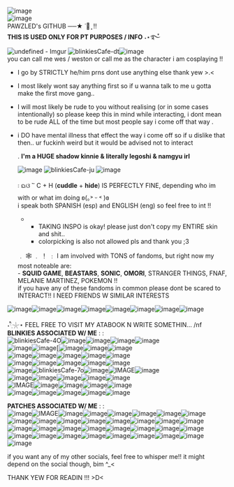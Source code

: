 ![image](https://github.com/user-attachments/assets/83d74aec-c0ea-4c0f-ad8f-780a87b79993)     
![image](https://github.com/user-attachments/assets/f75b2cbd-3dc1-4309-8f4d-80f02f5492e6)    
PAWZLED's GITHUB ──★ ˙🧷 ̟ !!  
**THIS IS USED ONLY FOR PT PURPOSES / INFO**  ˖⋆࿐໋    
![undefined - Imgur](https://github.com/user-attachments/assets/6e01c5a1-a80e-4fdb-bff6-0b29bcac8c2e)    ![blinkiesCafe-dt](https://github.com/user-attachments/assets/423df3ec-39c6-4d20-91dc-55034a7fc5ff)![image](https://i.imgur.com/SqpoYud.gif)     
   you can call me wes / weston or call me as the character i am cosplaying !!     
  - I go by STRICTLY he/him prns dont use anything else thank yew >.<      
-   I most likely wont say anything first so if u wanna talk to me u gotta make the first move gang..  
-  I  will most likely be rude to you without realising (or in some cases intentionally) so please keep this in mind while interacting, i dont mean to be rude ALL of the time
  but most people say i come off that way .
- i DO have mental illness that effect the way i come off so if u dislike that then..
  ur fuckinh weird but it would be advised not to interact
   
   . **I'm a HUGE shadow kinnie & literally legoshi & namgyu irl**    
   
   ![image](https://i.imgur.com/jipi0AF.gif) ![blinkiesCafe-ju](https://github.com/user-attachments/assets/6fe49119-472c-4b97-80a9-19c7bcafad36) ![image](https://i.imgur.com/ey9exLR.gif)

   ᭝ ᨳଓ ՟ C + H (**cuddle** + **hide**) IS PERFECTLY FINE, depending who im with or what im doing ʚ(｡˃ ᵕ ˂ )ɞ   
   i speak both SPANISH (esp) and ENGLISH (eng) so feel free to int !! 
   - - TAKING INSPO is okay! please just don't copy my ENTIRE skin and shit..
     - colorpicking is also not allowed pls and thank you ;3
     
  ﹒ 🕸️ ﹒ ！ ﹕ I am involved with TONS of fandoms, but right now my most noteable are:   
      - **SQUID GAME**, **BEASTARS**, **SONIC**, **OMORI**, STRANGER THINGS, FNAF, MELANIE MARTINEZ, POKEMON !!               
      if you have any of these fandoms in common please dont be scared to INTERACT!! I NEED FRIENDS W SIMILAR INTERESTS      
      
![image](https://images-wixmp-ed30a86b8c4ca887773594c2.wixmp.com/f/d8b2e940-803c-49fe-85a1-cda24fdc1e88/dayv7it-02c16228-3cb1-4f6c-bb7d-1c0ee6c64f47.gif?token=eyJ0eXAiOiJKV1QiLCJhbGciOiJIUzI1NiJ9.eyJzdWIiOiJ1cm46YXBwOjdlMGQxODg5ODIyNjQzNzNhNWYwZDQxNWVhMGQyNmUwIiwiaXNzIjoidXJuOmFwcDo3ZTBkMTg4OTgyMjY0MzczYTVmMGQ0MTVlYTBkMjZlMCIsIm9iaiI6W1t7InBhdGgiOiJcL2ZcL2Q4YjJlOTQwLTgwM2MtNDlmZS04NWExLWNkYTI0ZmRjMWU4OFwvZGF5djdpdC0wMmMxNjIyOC0zY2IxLTRmNmMtYmI3ZC0xYzBlZTZjNjRmNDcuZ2lmIn1dXSwiYXVkIjpbInVybjpzZXJ2aWNlOmZpbGUuZG93bmxvYWQiXX0.tHHhlg71-DzUddvN8I95AJmeoECRg94yqOJPST3Cgn0)![image](https://images-wixmp-ed30a86b8c4ca887773594c2.wixmp.com/f/d8b2e940-803c-49fe-85a1-cda24fdc1e88/dayv7it-02c16228-3cb1-4f6c-bb7d-1c0ee6c64f47.gif?token=eyJ0eXAiOiJKV1QiLCJhbGciOiJIUzI1NiJ9.eyJzdWIiOiJ1cm46YXBwOjdlMGQxODg5ODIyNjQzNzNhNWYwZDQxNWVhMGQyNmUwIiwiaXNzIjoidXJuOmFwcDo3ZTBkMTg4OTgyMjY0MzczYTVmMGQ0MTVlYTBkMjZlMCIsIm9iaiI6W1t7InBhdGgiOiJcL2ZcL2Q4YjJlOTQwLTgwM2MtNDlmZS04NWExLWNkYTI0ZmRjMWU4OFwvZGF5djdpdC0wMmMxNjIyOC0zY2IxLTRmNmMtYmI3ZC0xYzBlZTZjNjRmNDcuZ2lmIn1dXSwiYXVkIjpbInVybjpzZXJ2aWNlOmZpbGUuZG93bmxvYWQiXX0.tHHhlg71-DzUddvN8I95AJmeoECRg94yqOJPST3Cgn0)![image](https://images-wixmp-ed30a86b8c4ca887773594c2.wixmp.com/f/d8b2e940-803c-49fe-85a1-cda24fdc1e88/dayv7it-02c16228-3cb1-4f6c-bb7d-1c0ee6c64f47.gif?token=eyJ0eXAiOiJKV1QiLCJhbGciOiJIUzI1NiJ9.eyJzdWIiOiJ1cm46YXBwOjdlMGQxODg5ODIyNjQzNzNhNWYwZDQxNWVhMGQyNmUwIiwiaXNzIjoidXJuOmFwcDo3ZTBkMTg4OTgyMjY0MzczYTVmMGQ0MTVlYTBkMjZlMCIsIm9iaiI6W1t7InBhdGgiOiJcL2ZcL2Q4YjJlOTQwLTgwM2MtNDlmZS04NWExLWNkYTI0ZmRjMWU4OFwvZGF5djdpdC0wMmMxNjIyOC0zY2IxLTRmNmMtYmI3ZC0xYzBlZTZjNjRmNDcuZ2lmIn1dXSwiYXVkIjpbInVybjpzZXJ2aWNlOmZpbGUuZG93bmxvYWQiXX0.tHHhlg71-DzUddvN8I95AJmeoECRg94yqOJPST3Cgn0)![image](https://images-wixmp-ed30a86b8c4ca887773594c2.wixmp.com/f/d8b2e940-803c-49fe-85a1-cda24fdc1e88/dayv7it-02c16228-3cb1-4f6c-bb7d-1c0ee6c64f47.gif?token=eyJ0eXAiOiJKV1QiLCJhbGciOiJIUzI1NiJ9.eyJzdWIiOiJ1cm46YXBwOjdlMGQxODg5ODIyNjQzNzNhNWYwZDQxNWVhMGQyNmUwIiwiaXNzIjoidXJuOmFwcDo3ZTBkMTg4OTgyMjY0MzczYTVmMGQ0MTVlYTBkMjZlMCIsIm9iaiI6W1t7InBhdGgiOiJcL2ZcL2Q4YjJlOTQwLTgwM2MtNDlmZS04NWExLWNkYTI0ZmRjMWU4OFwvZGF5djdpdC0wMmMxNjIyOC0zY2IxLTRmNmMtYmI3ZC0xYzBlZTZjNjRmNDcuZ2lmIn1dXSwiYXVkIjpbInVybjpzZXJ2aWNlOmZpbGUuZG93bmxvYWQiXX0.tHHhlg71-DzUddvN8I95AJmeoECRg94yqOJPST3Cgn0)![image](https://images-wixmp-ed30a86b8c4ca887773594c2.wixmp.com/f/d8b2e940-803c-49fe-85a1-cda24fdc1e88/dayv7it-02c16228-3cb1-4f6c-bb7d-1c0ee6c64f47.gif?token=eyJ0eXAiOiJKV1QiLCJhbGciOiJIUzI1NiJ9.eyJzdWIiOiJ1cm46YXBwOjdlMGQxODg5ODIyNjQzNzNhNWYwZDQxNWVhMGQyNmUwIiwiaXNzIjoidXJuOmFwcDo3ZTBkMTg4OTgyMjY0MzczYTVmMGQ0MTVlYTBkMjZlMCIsIm9iaiI6W1t7InBhdGgiOiJcL2ZcL2Q4YjJlOTQwLTgwM2MtNDlmZS04NWExLWNkYTI0ZmRjMWU4OFwvZGF5djdpdC0wMmMxNjIyOC0zY2IxLTRmNmMtYmI3ZC0xYzBlZTZjNjRmNDcuZ2lmIn1dXSwiYXVkIjpbInVybjpzZXJ2aWNlOmZpbGUuZG93bmxvYWQiXX0.tHHhlg71-DzUddvN8I95AJmeoECRg94yqOJPST3Cgn0)![image](https://images-wixmp-ed30a86b8c4ca887773594c2.wixmp.com/f/d8b2e940-803c-49fe-85a1-cda24fdc1e88/dayv7it-02c16228-3cb1-4f6c-bb7d-1c0ee6c64f47.gif?token=eyJ0eXAiOiJKV1QiLCJhbGciOiJIUzI1NiJ9.eyJzdWIiOiJ1cm46YXBwOjdlMGQxODg5ODIyNjQzNzNhNWYwZDQxNWVhMGQyNmUwIiwiaXNzIjoidXJuOmFwcDo3ZTBkMTg4OTgyMjY0MzczYTVmMGQ0MTVlYTBkMjZlMCIsIm9iaiI6W1t7InBhdGgiOiJcL2ZcL2Q4YjJlOTQwLTgwM2MtNDlmZS04NWExLWNkYTI0ZmRjMWU4OFwvZGF5djdpdC0wMmMxNjIyOC0zY2IxLTRmNmMtYmI3ZC0xYzBlZTZjNjRmNDcuZ2lmIn1dXSwiYXVkIjpbInVybjpzZXJ2aWNlOmZpbGUuZG93bmxvYWQiXX0.tHHhlg71-DzUddvN8I95AJmeoECRg94yqOJPST3Cgn0)![image](https://images-wixmp-ed30a86b8c4ca887773594c2.wixmp.com/f/d8b2e940-803c-49fe-85a1-cda24fdc1e88/dayv7it-02c16228-3cb1-4f6c-bb7d-1c0ee6c64f47.gif?token=eyJ0eXAiOiJKV1QiLCJhbGciOiJIUzI1NiJ9.eyJzdWIiOiJ1cm46YXBwOjdlMGQxODg5ODIyNjQzNzNhNWYwZDQxNWVhMGQyNmUwIiwiaXNzIjoidXJuOmFwcDo3ZTBkMTg4OTgyMjY0MzczYTVmMGQ0MTVlYTBkMjZlMCIsIm9iaiI6W1t7InBhdGgiOiJcL2ZcL2Q4YjJlOTQwLTgwM2MtNDlmZS04NWExLWNkYTI0ZmRjMWU4OFwvZGF5djdpdC0wMmMxNjIyOC0zY2IxLTRmNmMtYmI3ZC0xYzBlZTZjNjRmNDcuZ2lmIn1dXSwiYXVkIjpbInVybjpzZXJ2aWNlOmZpbGUuZG93bmxvYWQiXX0.tHHhlg71-DzUddvN8I95AJmeoECRg94yqOJPST3Cgn0)![image](https://images-wixmp-ed30a86b8c4ca887773594c2.wixmp.com/f/d8b2e940-803c-49fe-85a1-cda24fdc1e88/dayv7it-02c16228-3cb1-4f6c-bb7d-1c0ee6c64f47.gif?token=eyJ0eXAiOiJKV1QiLCJhbGciOiJIUzI1NiJ9.eyJzdWIiOiJ1cm46YXBwOjdlMGQxODg5ODIyNjQzNzNhNWYwZDQxNWVhMGQyNmUwIiwiaXNzIjoidXJuOmFwcDo3ZTBkMTg4OTgyMjY0MzczYTVmMGQ0MTVlYTBkMjZlMCIsIm9iaiI6W1t7InBhdGgiOiJcL2ZcL2Q4YjJlOTQwLTgwM2MtNDlmZS04NWExLWNkYTI0ZmRjMWU4OFwvZGF5djdpdC0wMmMxNjIyOC0zY2IxLTRmNmMtYmI3ZC0xYzBlZTZjNjRmNDcuZ2lmIn1dXSwiYXVkIjpbInVybjpzZXJ2aWNlOmZpbGUuZG93bmxvYWQiXX0.tHHhlg71-DzUddvN8I95AJmeoECRg94yqOJPST3Cgn0)
      
˖𓍢ִִ໋𓇼⋆  FEEL FREE TO VISIT MY ATABOOK N WRITE SOMETHIN... /nf   
__**BLINKIES ASSOCIATED W/ ME**__ : :    
![blinkiesCafe-4O](https://github.com/user-attachments/assets/f413c089-19dd-42e7-9fda-c6bfc556b3e4)![image](https://images-wixmp-ed30a86b8c4ca887773594c2.wixmp.com/f/65c61b78-1886-4f6e-bf9d-c1e26cdde70a/dd9wz60-f5ae7c43-ed88-442d-9829-9a5b0ffd36fd.gif?token=eyJ0eXAiOiJKV1QiLCJhbGciOiJIUzI1NiJ9.eyJzdWIiOiJ1cm46YXBwOjdlMGQxODg5ODIyNjQzNzNhNWYwZDQxNWVhMGQyNmUwIiwiaXNzIjoidXJuOmFwcDo3ZTBkMTg4OTgyMjY0MzczYTVmMGQ0MTVlYTBkMjZlMCIsIm9iaiI6W1t7InBhdGgiOiJcL2ZcLzY1YzYxYjc4LTE4ODYtNGY2ZS1iZjlkLWMxZTI2Y2RkZTcwYVwvZGQ5d3o2MC1mNWFlN2M0My1lZDg4LTQ0MmQtOTgyOS05YTViMGZmZDM2ZmQuZ2lmIn1dXSwiYXVkIjpbInVybjpzZXJ2aWNlOmZpbGUuZG93bmxvYWQiXX0.fq_pd_k0TYB3FaLGM88naNMXYWumDEMoMYjd2tzSem4)![image](https://images-wixmp-ed30a86b8c4ca887773594c2.wixmp.com/f/7f07c132-6e55-4943-9bb7-dbef21458a42/dfypne4-e432cb14-ea07-4976-9ba1-c8743c33135f.gif?token=eyJ0eXAiOiJKV1QiLCJhbGciOiJIUzI1NiJ9.eyJzdWIiOiJ1cm46YXBwOjdlMGQxODg5ODIyNjQzNzNhNWYwZDQxNWVhMGQyNmUwIiwiaXNzIjoidXJuOmFwcDo3ZTBkMTg4OTgyMjY0MzczYTVmMGQ0MTVlYTBkMjZlMCIsIm9iaiI6W1t7InBhdGgiOiJcL2ZcLzdmMDdjMTMyLTZlNTUtNDk0My05YmI3LWRiZWYyMTQ1OGE0MlwvZGZ5cG5lNC1lNDMyY2IxNC1lYTA3LTQ5NzYtOWJhMS1jODc0M2MzMzEzNWYuZ2lmIn1dXSwiYXVkIjpbInVybjpzZXJ2aWNlOmZpbGUuZG93bmxvYWQiXX0._Al5oEifaInfRDqH_3bwniw4ObQa-1sgyh_WiiM5XVY)![image](https://images-wixmp-ed30a86b8c4ca887773594c2.wixmp.com/f/dbd06e6e-b313-4acc-80d7-2f76026c8171/dg0y43r-50347747-4ea5-4256-ac3b-ab5e3566017b.gif?token=eyJ0eXAiOiJKV1QiLCJhbGciOiJIUzI1NiJ9.eyJzdWIiOiJ1cm46YXBwOjdlMGQxODg5ODIyNjQzNzNhNWYwZDQxNWVhMGQyNmUwIiwiaXNzIjoidXJuOmFwcDo3ZTBkMTg4OTgyMjY0MzczYTVmMGQ0MTVlYTBkMjZlMCIsIm9iaiI6W1t7InBhdGgiOiJcL2ZcL2RiZDA2ZTZlLWIzMTMtNGFjYy04MGQ3LTJmNzYwMjZjODE3MVwvZGcweTQzci01MDM0Nzc0Ny00ZWE1LTQyNTYtYWMzYi1hYjVlMzU2NjAxN2IuZ2lmIn1dXSwiYXVkIjpbInVybjpzZXJ2aWNlOmZpbGUuZG93bmxvYWQiXX0.EfSP_mUf224KBxaZ1S4FBYNx2c9Tuxb_VGQ9ZnWs98U)![image](https://images-wixmp-ed30a86b8c4ca887773594c2.wixmp.com/f/75d4bf6c-d9ca-4212-9679-2464859172fd/ddpp2tu-cd5382ae-cd94-4c4e-bc98-0c5aef809551.gif?token=eyJ0eXAiOiJKV1QiLCJhbGciOiJIUzI1NiJ9.eyJzdWIiOiJ1cm46YXBwOjdlMGQxODg5ODIyNjQzNzNhNWYwZDQxNWVhMGQyNmUwIiwiaXNzIjoidXJuOmFwcDo3ZTBkMTg4OTgyMjY0MzczYTVmMGQ0MTVlYTBkMjZlMCIsIm9iaiI6W1t7InBhdGgiOiJcL2ZcLzc1ZDRiZjZjLWQ5Y2EtNDIxMi05Njc5LTI0NjQ4NTkxNzJmZFwvZGRwcDJ0dS1jZDUzODJhZS1jZDk0LTRjNGUtYmM5OC0wYzVhZWY4MDk1NTEuZ2lmIn1dXSwiYXVkIjpbInVybjpzZXJ2aWNlOmZpbGUuZG93bmxvYWQiXX0.Fjvqv_zREqhvwtX3YL_py3IoqsmS60C-Aw_0Z9cx_Gs)     
![image](https://images-wixmp-ed30a86b8c4ca887773594c2.wixmp.com/f/5288aadd-fd59-45a5-925e-1bd7487027a5/dep3y1p-41e38a6a-396d-4061-a149-e9450f30b354.gif?token=eyJ0eXAiOiJKV1QiLCJhbGciOiJIUzI1NiJ9.eyJzdWIiOiJ1cm46YXBwOjdlMGQxODg5ODIyNjQzNzNhNWYwZDQxNWVhMGQyNmUwIiwiaXNzIjoidXJuOmFwcDo3ZTBkMTg4OTgyMjY0MzczYTVmMGQ0MTVlYTBkMjZlMCIsIm9iaiI6W1t7InBhdGgiOiJcL2ZcLzUyODhhYWRkLWZkNTktNDVhNS05MjVlLTFiZDc0ODcwMjdhNVwvZGVwM3kxcC00MWUzOGE2YS0zOTZkLTQwNjEtYTE0OS1lOTQ1MGYzMGIzNTQuZ2lmIn1dXSwiYXVkIjpbInVybjpzZXJ2aWNlOmZpbGUuZG93bmxvYWQiXX0.MKc6rPkqnIoZBRSVxsdklVdeQLEyBJzdIDnpNHHQuE8)![image](https://images-wixmp-ed30a86b8c4ca887773594c2.wixmp.com/f/dbd06e6e-b313-4acc-80d7-2f76026c8171/dg66sj4-9583ff66-57ca-4908-8087-6e782acacb7b.gif?token=eyJ0eXAiOiJKV1QiLCJhbGciOiJIUzI1NiJ9.eyJzdWIiOiJ1cm46YXBwOjdlMGQxODg5ODIyNjQzNzNhNWYwZDQxNWVhMGQyNmUwIiwiaXNzIjoidXJuOmFwcDo3ZTBkMTg4OTgyMjY0MzczYTVmMGQ0MTVlYTBkMjZlMCIsIm9iaiI6W1t7InBhdGgiOiJcL2ZcL2RiZDA2ZTZlLWIzMTMtNGFjYy04MGQ3LTJmNzYwMjZjODE3MVwvZGc2NnNqNC05NTgzZmY2Ni01N2NhLTQ5MDgtODA4Ny02ZTc4MmFjYWNiN2IuZ2lmIn1dXSwiYXVkIjpbInVybjpzZXJ2aWNlOmZpbGUuZG93bmxvYWQiXX0.OXbn0xKZRJ6KwoA4zhJ_XDtoX77UmscjjcunVT7uS_w)[![image](https://images-wixmp-ed30a86b8c4ca887773594c2.wixmp.com/f/dbd06e6e-b313-4acc-80d7-2f76026c8171/dfgg6ke-8776fda3-6814-44b8-bad8-9972534624dd.gif?token=eyJ0eXAiOiJKV1QiLCJhbGciOiJIUzI1NiJ9.eyJzdWIiOiJ1cm46YXBwOjdlMGQxODg5ODIyNjQzNzNhNWYwZDQxNWVhMGQyNmUwIiwiaXNzIjoidXJuOmFwcDo3ZTBkMTg4OTgyMjY0MzczYTVmMGQ0MTVlYTBkMjZlMCIsIm9iaiI6W1t7InBhdGgiOiJcL2ZcL2RiZDA2ZTZlLWIzMTMtNGFjYy04MGQ3LTJmNzYwMjZjODE3MVwvZGZnZzZrZS04Nzc2ZmRhMy02ODE0LTQ0YjgtYmFkOC05OTcyNTM0NjI0ZGQuZ2lmIn1dXSwiYXVkIjpbInVybjpzZXJ2aWNlOmZpbGUuZG93bmxvYWQiXX0.gl9Apey_G-U6R3ES4cqDlblrQjUvDqleIpDtDXd4asI)![image](https://images-wixmp-ed30a86b8c4ca887773594c2.wixmp.com/f/dbd06e6e-b313-4acc-80d7-2f76026c8171/dfsscj6-44a83d06-a60c-4d92-b236-9ce5115dd361.gif?token=eyJ0eXAiOiJKV1QiLCJhbGciOiJIUzI1NiJ9.eyJzdWIiOiJ1cm46YXBwOjdlMGQxODg5ODIyNjQzNzNhNWYwZDQxNWVhMGQyNmUwIiwiaXNzIjoidXJuOmFwcDo3ZTBkMTg4OTgyMjY0MzczYTVmMGQ0MTVlYTBkMjZlMCIsIm9iaiI6W1t7InBhdGgiOiJcL2ZcL2RiZDA2ZTZlLWIzMTMtNGFjYy04MGQ3LTJmNzYwMjZjODE3MVwvZGZzc2NqNi00NGE4M2QwNi1hNjBjLTRkOTItYjIzNi05Y2U1MTE1ZGQzNjEuZ2lmIn1dXSwiYXVkIjpbInVybjpzZXJ2aWNlOmZpbGUuZG93bmxvYWQiXX0.WswBhgW8l-rC8fKjq_BQ6xVtYM-XdqmZAQnYhtl7wss)![image](https://images-wixmp-ed30a86b8c4ca887773594c2.wixmp.com/f/5552cb82-6fb8-4c7f-9d29-a10b2e5daf6c/de4dle6-acf8ffb2-1a7f-4e62-8dbe-63e6c0e470da.gif?token=eyJ0eXAiOiJKV1QiLCJhbGciOiJIUzI1NiJ9.eyJzdWIiOiJ1cm46YXBwOjdlMGQxODg5ODIyNjQzNzNhNWYwZDQxNWVhMGQyNmUwIiwiaXNzIjoidXJuOmFwcDo3ZTBkMTg4OTgyMjY0MzczYTVmMGQ0MTVlYTBkMjZlMCIsIm9iaiI6W1t7InBhdGgiOiJcL2ZcLzU1NTJjYjgyLTZmYjgtNGM3Zi05ZDI5LWExMGIyZTVkYWY2Y1wvZGU0ZGxlNi1hY2Y4ZmZiMi0xYTdmLTRlNjItOGRiZS02M2U2YzBlNDcwZGEuZ2lmIn1dXSwiYXVkIjpbInVybjpzZXJ2aWNlOmZpbGUuZG93bmxvYWQiXX0.KB_I1gMnzJ8YpjJRG1M8xAvZ-F2SwcFZPu141YSiP78)      
![image](https://images-wixmp-ed30a86b8c4ca887773594c2.wixmp.com/f/dbd06e6e-b313-4acc-80d7-2f76026c8171/dgatzjz-899ad96d-b989-4bbc-9391-de8e9ec34a94.gif?token=eyJ0eXAiOiJKV1QiLCJhbGciOiJIUzI1NiJ9.eyJzdWIiOiJ1cm46YXBwOjdlMGQxODg5ODIyNjQzNzNhNWYwZDQxNWVhMGQyNmUwIiwiaXNzIjoidXJuOmFwcDo3ZTBkMTg4OTgyMjY0MzczYTVmMGQ0MTVlYTBkMjZlMCIsIm9iaiI6W1t7InBhdGgiOiJcL2ZcL2RiZDA2ZTZlLWIzMTMtNGFjYy04MGQ3LTJmNzYwMjZjODE3MVwvZGdhdHpqei04OTlhZDk2ZC1iOTg5LTRiYmMtOTM5MS1kZThlOWVjMzRhOTQuZ2lmIn1dXSwiYXVkIjpbInVybjpzZXJ2aWNlOmZpbGUuZG93bmxvYWQiXX0.m7JpTJhICrYzQj3jaSDCLDZPGH6VGcGidEz62se7eTc)![image](https://images-wixmp-ed30a86b8c4ca887773594c2.wixmp.com/f/dbd06e6e-b313-4acc-80d7-2f76026c8171/dfz5bpn-0ae5869f-c678-4914-8b5b-53f38a1da114.gif?token=eyJ0eXAiOiJKV1QiLCJhbGciOiJIUzI1NiJ9.eyJzdWIiOiJ1cm46YXBwOjdlMGQxODg5ODIyNjQzNzNhNWYwZDQxNWVhMGQyNmUwIiwiaXNzIjoidXJuOmFwcDo3ZTBkMTg4OTgyMjY0MzczYTVmMGQ0MTVlYTBkMjZlMCIsIm9iaiI6W1t7InBhdGgiOiJcL2ZcL2RiZDA2ZTZlLWIzMTMtNGFjYy04MGQ3LTJmNzYwMjZjODE3MVwvZGZ6NWJwbi0wYWU1ODY5Zi1jNjc4LTQ5MTQtOGI1Yi01M2YzOGExZGExMTQuZ2lmIn1dXSwiYXVkIjpbInVybjpzZXJ2aWNlOmZpbGUuZG93bmxvYWQiXX0.W31-bRdINEL_aL1LNPPGxDjVy3ROQhnEaiZwbyPj7pw)![image](https://images-wixmp-ed30a86b8c4ca887773594c2.wixmp.com/f/dbd06e6e-b313-4acc-80d7-2f76026c8171/deswla7-4693571a-e659-4066-b5f3-46a2ab63397d.gif?token=eyJ0eXAiOiJKV1QiLCJhbGciOiJIUzI1NiJ9.eyJzdWIiOiJ1cm46YXBwOjdlMGQxODg5ODIyNjQzNzNhNWYwZDQxNWVhMGQyNmUwIiwiaXNzIjoidXJuOmFwcDo3ZTBkMTg4OTgyMjY0MzczYTVmMGQ0MTVlYTBkMjZlMCIsIm9iaiI6W1t7InBhdGgiOiJcL2ZcL2RiZDA2ZTZlLWIzMTMtNGFjYy04MGQ3LTJmNzYwMjZjODE3MVwvZGVzd2xhNy00NjkzNTcxYS1lNjU5LTQwNjYtYjVmMy00NmEyYWI2MzM5N2QuZ2lmIn1dXSwiYXVkIjpbInVybjpzZXJ2aWNlOmZpbGUuZG93bmxvYWQiXX0.OEpMzO6e4RzK82jDafadGPQmFP_pLGRELTueULfvBBA)![image](https://images-wixmp-ed30a86b8c4ca887773594c2.wixmp.com/f/7f07c132-6e55-4943-9bb7-dbef21458a42/dfro09b-4b3092ec-5fc5-4981-916e-f674db7af56b.gif?token=eyJ0eXAiOiJKV1QiLCJhbGciOiJIUzI1NiJ9.eyJzdWIiOiJ1cm46YXBwOjdlMGQxODg5ODIyNjQzNzNhNWYwZDQxNWVhMGQyNmUwIiwiaXNzIjoidXJuOmFwcDo3ZTBkMTg4OTgyMjY0MzczYTVmMGQ0MTVlYTBkMjZlMCIsIm9iaiI6W1t7InBhdGgiOiJcL2ZcLzdmMDdjMTMyLTZlNTUtNDk0My05YmI3LWRiZWYyMTQ1OGE0MlwvZGZybzA5Yi00YjMwOTJlYy01ZmM1LTQ5ODEtOTE2ZS1mNjc0ZGI3YWY1NmIuZ2lmIn1dXSwiYXVkIjpbInVybjpzZXJ2aWNlOmZpbGUuZG93bmxvYWQiXX0._hWBxKyrUJLnKuFsj2OTrKmmtniaMDFNlzLMtIXenh0)![image](https://images-wixmp-ed30a86b8c4ca887773594c2.wixmp.com/f/dc6a6c7a-4360-4519-a52d-5aa34ce8d0b5/dcg4m3e-9c4fccbe-24a5-47cf-af73-93ec5da55371.gif?token=eyJ0eXAiOiJKV1QiLCJhbGciOiJIUzI1NiJ9.eyJzdWIiOiJ1cm46YXBwOjdlMGQxODg5ODIyNjQzNzNhNWYwZDQxNWVhMGQyNmUwIiwiaXNzIjoidXJuOmFwcDo3ZTBkMTg4OTgyMjY0MzczYTVmMGQ0MTVlYTBkMjZlMCIsIm9iaiI6W1t7InBhdGgiOiJcL2ZcL2RjNmE2YzdhLTQzNjAtNDUxOS1hNTJkLTVhYTM0Y2U4ZDBiNVwvZGNnNG0zZS05YzRmY2NiZS0yNGE1LTQ3Y2YtYWY3My05M2VjNWRhNTUzNzEuZ2lmIn1dXSwiYXVkIjpbInVybjpzZXJ2aWNlOmZpbGUuZG93bmxvYWQiXX0.lB005rhM04ZsmEssa7OjndP3bJB-4Ug1n17NPrt-ogk)   
![image](https://images-wixmp-ed30a86b8c4ca887773594c2.wixmp.com/f/7f07c132-6e55-4943-9bb7-dbef21458a42/dfyjkbq-05c166d0-27e9-432d-9b45-a6b810a87a6c.gif?token=eyJ0eXAiOiJKV1QiLCJhbGciOiJIUzI1NiJ9.eyJzdWIiOiJ1cm46YXBwOjdlMGQxODg5ODIyNjQzNzNhNWYwZDQxNWVhMGQyNmUwIiwiaXNzIjoidXJuOmFwcDo3ZTBkMTg4OTgyMjY0MzczYTVmMGQ0MTVlYTBkMjZlMCIsIm9iaiI6W1t7InBhdGgiOiJcL2ZcLzdmMDdjMTMyLTZlNTUtNDk0My05YmI3LWRiZWYyMTQ1OGE0MlwvZGZ5amticS0wNWMxNjZkMC0yN2U5LTQzMmQtOWI0NS1hNmI4MTBhODdhNmMuZ2lmIn1dXSwiYXVkIjpbInVybjpzZXJ2aWNlOmZpbGUuZG93bmxvYWQiXX0.M1B-glG6o4UqgoKEOt2DBn6tEtDCpv8MuZb8aFRLUAg)![image](https://images-wixmp-ed30a86b8c4ca887773594c2.wixmp.com/f/75d4bf6c-d9ca-4212-9679-2464859172fd/ddprd3f-b80e393d-486f-4a93-93fc-5a4dde3fd445.gif?token=eyJ0eXAiOiJKV1QiLCJhbGciOiJIUzI1NiJ9.eyJzdWIiOiJ1cm46YXBwOjdlMGQxODg5ODIyNjQzNzNhNWYwZDQxNWVhMGQyNmUwIiwiaXNzIjoidXJuOmFwcDo3ZTBkMTg4OTgyMjY0MzczYTVmMGQ0MTVlYTBkMjZlMCIsIm9iaiI6W1t7InBhdGgiOiJcL2ZcLzc1ZDRiZjZjLWQ5Y2EtNDIxMi05Njc5LTI0NjQ4NTkxNzJmZFwvZGRwcmQzZi1iODBlMzkzZC00ODZmLTRhOTMtOTNmYy01YTRkZGUzZmQ0NDUuZ2lmIn1dXSwiYXVkIjpbInVybjpzZXJ2aWNlOmZpbGUuZG93bmxvYWQiXX0.LTTZhkqxitc4ssD2_zkMiMo9y2EvZVBDPHp04Exu-7w)![image](https://64.media.tumblr.com/5d138942ac75363bda574a2f039e4e9b/72e2590fb9e2f26c-51/s250x400/6ca394878fa61678e63758cb4ba0b1d2e23d3f64.gifv)![image](https://64.media.tumblr.com/cd11aa964b00f552cf1f410355a819d5/72e2590fb9e2f26c-48/s250x400/accda2904d27c90754cfa3aac247e476f2fc2b98.gifv)![image](https://64.media.tumblr.com/605a8d1bfe37931ee3fc8ace709e6ea1/baf41b79d8f82464-ea/s250x400/d52bed510b9c4551302d74edf3e1204863c7afce.gifv)    
![image](https://64.media.tumblr.com/862566ecf23069ea9fe4412483fd0f54/21f22365cf0849e1-1f/s250x400/0ba9f8a3534408c0b098cf1f2a8cf45eabf5c780.gifv)![blinkiesCafe-7o](https://github.com/user-attachments/assets/66e03d16-3a91-45f7-af1f-0a08ee22e730)![image](https://64.media.tumblr.com/48d561fb0f833bbc07e5012635d0abdf/79db89ea4dd40b8f-d1/s250x400/69241b7fa9836f7b8e512a4a0ec05cfc602b4a34.webp)![IMAGE](https://64.media.tumblr.com/44f09d51d0c4654d8b9ed723d16035a3/79db89ea4dd40b8f-95/s250x400/7cd6d8aff90470c253196677210cb6e7c91cfbd6.webp)![image](https://64.media.tumblr.com/85129797db53bb94ef7fe6f061c07c6d/7fd8de99c27e763a-c8/s250x400/8ba53e60b9deb61159c7a00d174faaf0f39c5668.gifv)   
![image](https://64.media.tumblr.com/7512d6533efb78b7cd3d4b1ebe906d91/667a589991026385-ba/s250x400/cc14e9cd944a5f9362aaf83c22c3c666acd9c961.webp)![image](https://64.media.tumblr.com/4ac56af611dd16181c4703ddfa246ae4/667a589991026385-46/s250x400/4607363a6f0afd11a3d7026b085eb17cc77627ff.webp)![image](https://64.media.tumblr.com/9a9babd617a4cbea6029a1545b28c777/078cca2e9779fecc-74/s250x400/0abb242b108735a8c10853c9d645e0dc74265a64.webp)![image](https://64.media.tumblr.com/58ff2a6fa32350b2d24880a16f381daf/2ab066047e402f64-c7/s250x400/c181d6ffd480af94f5c6ef61c2d86cf002cf6a85.gifv)![image](https://64.media.tumblr.com/ed0ba3be5d0a814b03e374bf664e4140/b71712a04653810a-10/s250x400/a79728d855bf3c606a18d5d9dc276dc9b48713e3.gifv)   
![IMAGE](https://64.media.tumblr.com/111d102dd1999e863a8182168ceeacb9/169cb9b0dd13b3b4-f2/s250x400/a84b27e83f7db6ff93d7e145d0a0a13b1ce7f556.gifv)![image](https://64.media.tumblr.com/4ad6885e96c2bc10a9c2cff7ef73b69d/169cb9b0dd13b3b4-ee/s250x400/83d74094daf4813a1582fff97e23cf53dc8e17c2.gifv)![image](https://64.media.tumblr.com/b93503948129608c2324dc7a185cfe56/eb0baaabf3f47f82-e7/s250x400/99816bdb377b8d5ba6e8aa2ecf513d2a57490785.gifv)![image](https://64.media.tumblr.com/a88f69774a9be7831184f2c4096244cd/0a34a13c85e852f2-93/s250x400/5bb59738c8e89d85f5c8736d4d36ace76267d3d7.gifv)![image](https://64.media.tumblr.com/66e94733a1e0ab4a13034ed51a2359b1/a598377c6a367962-df/s250x400/fea991e750a112a37aa5263d8ca89beda102669b.gifv)    
![image](https://64.media.tumblr.com/91fbce034661b0a538cca97c3c645800/146ab06e377fb781-fb/s250x400/71e77c253a1c49aa033624c2db42ab6b25620da0.gifv)![image](https://64.media.tumblr.com/b9380ee4065d85779a0db6aa2a2b1fea/1d2be973767bf7c2-d9/s250x400/f355c791207be3108dbf625fb33bf2d97c4b87d8.gifv)![image](https://64.media.tumblr.com/23ede95b45878124603f522fe5d896cf/55f86490ee3c2328-70/s250x400/27eca6a36a173f6b239d3f2fd750c915ae9eef9f.webp)![image](https://64.media.tumblr.com/74426d69694e0c00d125fd04be6f56da/92a403593dc47e94-78/s250x400/dcac6af6a56ce74d895f5d7049c0ac9439072fe3.gifv)![image](https://64.media.tumblr.com/f29f2708d42dfe76ed7a828a2d2c709f/00cd0bbe7db616b4-4f/s250x400/8e3c33c529e19a64e34002a691ac98c5d87a0704.gifv)

**PATCHES ASSOCIATED W/ ME** : :     
![image](https://github.com/user-attachments/assets/82f8cb2d-3f20-4d2a-81f8-967949572756)![IMAGE](https://64.media.tumblr.com/54f3e982ef5e6b7e9328dc31c39443d4/a2b9a9b92798b874-97/s100x200/458e9a911a745f12ffa0ce2c9a2aca93b3c317d0.gifv)![image](https://64.media.tumblr.com/1e041ba8a6a7ce0f3a65ab5d039f64d8/291b57fc1bf1e0d5-cd/s100x200/0dc13c81662c8943dd01beba7321a835eaee52a4.gifv)![image](https://github.com/user-attachments/assets/d4cc1f0b-9947-461c-bc37-cfcb1ccb9678)![image](https://github.com/user-attachments/assets/92cf5b35-733d-426d-97df-4ed04376b6de)![image](https://github.com/user-attachments/assets/284ebafb-4185-4f28-b401-2846acb7953a)![image](https://github.com/user-attachments/assets/6b1c4021-579d-4743-9c69-17f4dd9a6d7d)![image](https://github.com/user-attachments/assets/2cbcef1b-4a31-410d-9ad9-7a876f8d2a3a)  
![image](https://github.com/user-attachments/assets/f3a6cdc6-ccb3-4cd1-9494-e851f29969b0)![image](https://github.com/user-attachments/assets/ba9d3f6a-e51d-4fd5-8386-a69b7d6eb115)![image](https://github.com/user-attachments/assets/9cbcc80b-fb85-4131-8fe9-218fc6194ad2)![image](https://github.com/user-attachments/assets/282cb42e-57a9-4b05-992b-c4b961e2014b)![image](https://64.media.tumblr.com/ba5dec72f3cb66164dbf1f41d87f0ff6/7fd8de99c27e763a-5e/s100x200/43b71b6a3b76239cb9ff9cf52843bba4e7ca2148.gifv)![image](https://64.media.tumblr.com/8799dd967b05d6d25073496ada2dcee6/7fd8de99c27e763a-fc/s100x200/a7bb7effcc93fe312a39d4878981617c455f008f.gifv)![image](https://64.media.tumblr.com/57ab9c261036b7d344cbce624a0060f7/2ab066047e402f64-31/s100x200/244cb180dd51e35a105bff165cb4be1aae7e4617.gifv)![image](https://64.media.tumblr.com/e04095460a6cf9620b2055f001f3a67e/e448f0a4ff1648a4-20/s100x200/7c4b54b2446987e574e7eed8432e67a3a3e4dab3.gifv)   
![image](https://github.com/user-attachments/assets/905290fb-bf5d-4752-989d-052117d76939)![image](https://64.media.tumblr.com/9f7aa7377efe3125cd1b656005fafed6/0f01ab9f4eaaa705-2a/s100x200/3adda988d89e162b29470f538c50669eeeae5192.gifv)![image](https://64.media.tumblr.com/1fb56041bb1b779966c4f37cef245dc9/a6969e4b8988d505-43/s100x200/d98b0f528b7f434eaaf016147449554d3c142e27.gifv)![image](https://github.com/user-attachments/assets/421f9c90-90b5-43b3-9907-1a4b75d573a2)![image](https://64.media.tumblr.com/4ffb5097b9df616aa51ee5c61499d611/6644ab2a224c6f45-de/s100x200/817e8a784365b2844a38043919919aa28a4447e8.gifv)![image](https://github.com/user-attachments/assets/123951d9-6f16-4221-848b-c2f0960c17ed)![image](https://64.media.tumblr.com/bf5c3ad57c9ac8d994976afdc782b83b/fba477b94dee7c81-50/s100x200/f4474544efd4bd58830412a8c73a8060ec3ab1f3.gifv)![image](https://github.com/user-attachments/assets/f3441bfd-d35d-4e01-9c4f-08d08d5ceec4)   
![image](https://64.media.tumblr.com/3711e8e13d106e8486d8d2bbff272c9d/40d6c983f54b2d4a-e9/s100x200/0f842d7f3ca991a8531728c407f93153673b5abe.gifv)![image](https://images-wixmp-ed30a86b8c4ca887773594c2.wixmp.com/f/d19e70a3-e416-4a17-9e76-fc9891f08420/d27nu3c-aa1c869e-1429-48b7-8dc9-6aa25ff2b404.gif?token=eyJ0eXAiOiJKV1QiLCJhbGciOiJIUzI1NiJ9.eyJzdWIiOiJ1cm46YXBwOjdlMGQxODg5ODIyNjQzNzNhNWYwZDQxNWVhMGQyNmUwIiwiaXNzIjoidXJuOmFwcDo3ZTBkMTg4OTgyMjY0MzczYTVmMGQ0MTVlYTBkMjZlMCIsIm9iaiI6W1t7InBhdGgiOiJcL2ZcL2QxOWU3MGEzLWU0MTYtNGExNy05ZTc2LWZjOTg5MWYwODQyMFwvZDI3bnUzYy1hYTFjODY5ZS0xNDI5LTQ4YjctOGRjOS02YWEyNWZmMmI0MDQuZ2lmIn1dXSwiYXVkIjpbInVybjpzZXJ2aWNlOmZpbGUuZG93bmxvYWQiXX0.bhPBsOH1KYI-4HQaespMj9oI2DsP6rsoQ5OKweARQIQ)![image](https://images-wixmp-ed30a86b8c4ca887773594c2.wixmp.com/f/1ee37a14-80b1-479d-a8b7-5a9661b86eae/d6wlu7f-78c1c1c4-72be-48df-8ee0-825802865408.gif?token=eyJ0eXAiOiJKV1QiLCJhbGciOiJIUzI1NiJ9.eyJzdWIiOiJ1cm46YXBwOjdlMGQxODg5ODIyNjQzNzNhNWYwZDQxNWVhMGQyNmUwIiwiaXNzIjoidXJuOmFwcDo3ZTBkMTg4OTgyMjY0MzczYTVmMGQ0MTVlYTBkMjZlMCIsIm9iaiI6W1t7InBhdGgiOiJcL2ZcLzFlZTM3YTE0LTgwYjEtNDc5ZC1hOGI3LTVhOTY2MWI4NmVhZVwvZDZ3bHU3Zi03OGMxYzFjNC03MmJlLTQ4ZGYtOGVlMC04MjU4MDI4NjU0MDguZ2lmIn1dXSwiYXVkIjpbInVybjpzZXJ2aWNlOmZpbGUuZG93bmxvYWQiXX0.ZasJ2SYzVs86MBjDfwK49CGLw9OYtiQPmRslfltw0ec)![image](https://64.media.tumblr.com/2117f192978bcd5c9352c704f2bc6091/d1b13d10a3b57c68-f3/s100x200/5b70790e25394852d0ed4105a61124046ca25399.gifv)![image](https://github.com/user-attachments/assets/e6748ffe-27e1-41e1-b848-6b777ed123e8)![image](https://64.media.tumblr.com/7731d2c665a7b2fdcba7c2446569a149/3347c16333dd2347-3f/s100x200/5c70302dde82621127074656cc7e1b1af4e22e61.gifv)![image](https://64.media.tumblr.com/0fa4846c9112719ceafbefab65336a7d/c80e07d9272333a9-b3/s100x200/7b1dd3032804b47597bde8282de850a89681a466.gifv)![image](https://github.com/user-attachments/assets/875ae014-761d-4d35-9d4e-236fff948e70)   
![image](https://github.com/user-attachments/assets/34ead36a-ce34-4d43-b51f-ea8d8d2d92eb)

if you want any of my other socials, feel free to whisper me!! 
it might depend on the social though, bim ^_<



















       
   THANK YEW FOR READIN !!! >D< 
